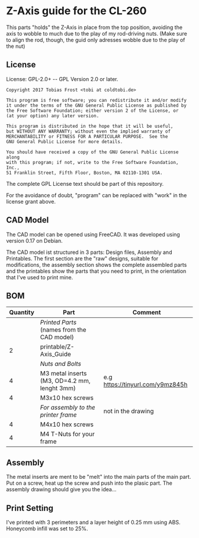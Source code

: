 # Z-Axis guide for the CL-260 #

This parts "holds" the Z-Axis in place from the top position, avoiding the axis
to wobble to much due to the play of my rod-driving nuts.
(Make sure to align the rod, though, the guid only adresses wobble due to the
play of the nut)

## License ##

License: GPL-2.0+ -- GPL Version 2.0 or later.

    Copyright 2017 Tobias Frost <tobi at coldtobi.de>

    This program is free software; you can redistribute it and/or modify
    it under the terms of the GNU General Public License as published by
    the Free Software Foundation; either version 2 of the License, or
    (at your option) any later version.

    This program is distributed in the hope that it will be useful,
    but WITHOUT ANY WARRANTY; without even the implied warranty of
    MERCHANTABILITY or FITNESS FOR A PARTICULAR PURPOSE.  See the
    GNU General Public License for more details.

    You should have received a copy of the GNU General Public License along
    with this program; if not, write to the Free Software Foundation, Inc.,
    51 Franklin Street, Fifth Floor, Boston, MA 02110-1301 USA.

The complete GPL License text should be part of this repository.

For the avoidance of doubt, "program" can be replaced with "work" in
the license grant above.

## CAD Model ##

The CAD model can be opened using FreeCAD. It was developed using version 0.17
on Debian. 

The CAD model ist structured in 3 parts: Design files, Assembly and Printables.
The first section are the "raw" designs, suitable for modifications, the
assembly
section shows the complete assembled parts and the printables show the parts
that you
need to print, in the orientation that I've used to print mine.

## BOM ##

Quantity | Part                                                       | Comment
---------|------------------------------------------------------------|-------
         | *Printed Parts*  (names from the CAD model)                |
       2 | printable/Z-Axis_Guide                                     |
         | *Nuts and Bolts*                                           |
       4 | M3 metal inserts (M3, OD=4.2 mm, lenght 3mm)               | e.g https://tinyurl.com/y9mz845h
       4 | M3x10 hex screws                                           |
         | *For assembly to the printer frame*                        | not in the drawing
       4 | M4x10 hex screws                                           |
       4 | M4 T-Nuts for your frame                                   |

## Assembly ##

The metal inserts are ment to be "melt" into the main parts of the main part.
Put on a screw, heat up the screw and push into the plasic part. The assembly
drawing should give you the idea…

## Print Setting ##

I've printed with 3 perimeters and a layer height of 0.25 mm using ABS.
Honeycomb infill was set to 25%.

